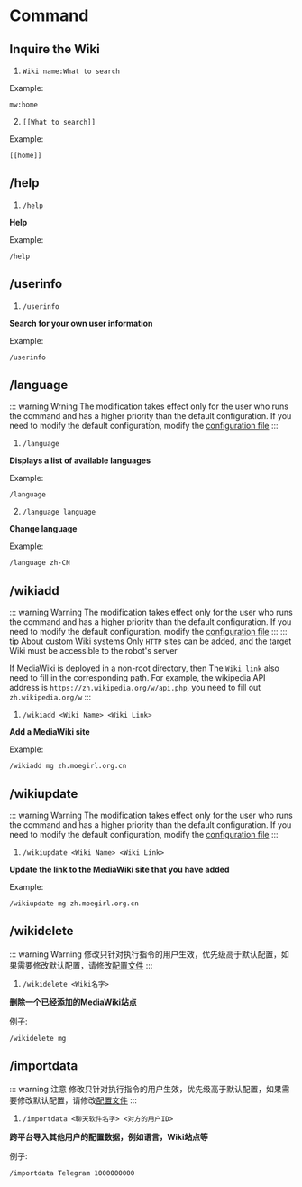 # Command

## Inquire the Wiki
1. `Wiki name:What to search`

Example:
```
mw:home
```

2. `[[What to search]]`

Example:
```
[[home]]
```

## /help
1. `/help`

**Help**

Example:
```
/help
```

## /userinfo
1. `/userinfo`

**Search for your own user information**

Example:
```
/userinfo
```

## /language
::: warning Wrning
The modification takes effect only for the user who runs the command and has a higher priority than the default configuration. If you need to modify the default configuration, modify the [configuration file](How-to-ues/configyml-template.md)
:::

1. `/language`

**Displays a list of available languages**

Example:
```
/language
```

2. `/language language`

**Change language**

Example:
```
/language zh-CN
```

## /wikiadd
::: warning Warning
The modification takes effect only for the user who runs the command and has a higher priority than the default configuration. If you need to modify the default configuration, modify the [configuration file](How-to-ues/configyml-template.md)
:::
::: tip About custom Wiki systems
Only `HTTP` sites can be added, and the target Wiki must be accessible to the robot's server

If MediaWiki is deployed in a non-root directory, then The `Wiki link` also need to fill in the corresponding path. For example, the wikipedia API address is `https://zh.wikipedia.org/w/api.php`, you need to fill out `zh.wikipedia.org/w`
:::

1. `/wikiadd <Wiki Name> <Wiki Link>`

**Add a MediaWiki site**

Example:
```
/wikiadd mg zh.moegirl.org.cn
```

## /wikiupdate
::: warning Warning
The modification takes effect only for the user who runs the command and has a higher priority than the default configuration. If you need to modify the default configuration, modify the [configuration file](How-to-ues/configyml-template.md)
:::

1. `/wikiupdate <Wiki Name> <Wiki Link>`

**Update the link to the MediaWiki site that you have added**

Example:
```
/wikiupdate mg zh.moegirl.org.cn
```

## /wikidelete
::: warning Warning
修改只针对执行指令的用户生效，优先级高于默认配置，如果需要修改默认配置，请修改[配置文件](How-to-ues/configyml-template.md)
:::

1. `/wikidelete <Wiki名字>`

**删除一个已经添加的MediaWiki站点**

例子:
```
/wikidelete mg
```

## /importdata
::: warning 注意
修改只针对执行指令的用户生效，优先级高于默认配置，如果需要修改默认配置，请修改[配置文件](How-to-ues/configyml-template.md)
:::

1. `/importdata <聊天软件名字> <对方的用户ID>`

**跨平台导入其他用户的配置数据，例如语言，Wiki站点等**

例子:
```
/importdata Telegram 1000000000
```
